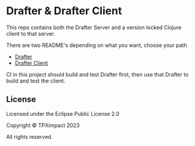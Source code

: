 # Drafter & Drafter Client

This repo contains both the Drafter Server and a version locked
Clojure client to that server.

There are two README's depending on what you want, choose your path

- [Drafter](/drafter/README.md)
- [Drafter Client](/drafter-client/README.md)

CI in this project should build and test Drafter first, then use that
Drafter to build and test the client.



## License

Licensed under the Eclipse Public License 2.0

Copyright © TPXimpact 2023

All rights reserved.


